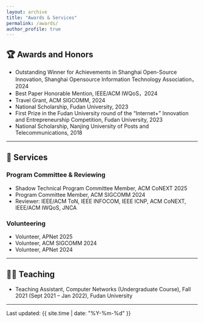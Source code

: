 ```yaml
---
layout: archive
title: "Awards & Services"
permalink: /awards/
author_profile: true
---
```


## 🏆 Awards and Honors

- Outstanding Winner for Achievements in Shanghai Open-Source Innovation, Shanghai Opensource Information Technology Association，2024
- Best Paper Honorable Mention, IEEE/ACM IWQoS，2024
- Travel Grant, ACM SIGCOMM, 2024  
- National Scholarship, Fudan University, 2023  
- First Prize in the Fudan University round of the “Internet+” Innovation and Entrepreneurship Competition, Fudan University, 2023
- National Scholarship, Nanjing University of Posts and Telecommunications, 2018
  
---

## 💼 Services

### Program Committee & Reviewing
- Shadow Technical Program Committee Member, ACM CoNEXT 2025
- Program Committee Member, ACM SIGCOMM 2024 
- Reviewer: IEEE/ACM ToN, IEEE INFOCOM, IEEE ICNP, ACM CoNEXT, IEEE/ACM IWQoS, JNCA

### Volunteering
- Volunteer, APNet 2025
- Volunteer, ACM SIGCOMM 2024
- Volunteer, APNet 2024
  
---

## 👨‍🏫 Teaching

- Teaching Assistant, Computer Networks (Undergraduate Course), Fall 2021 (Sept 2021 – Jan 2022), Fudan University
  
---

Last updated: {{ site.time | date: "%Y-%m-%d" }}
